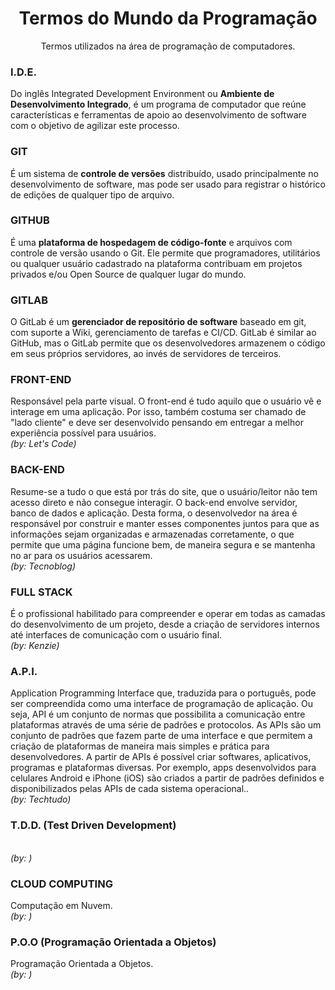 <h1 align="center"> Termos do Mundo da Programação </h1>
<p align="center"> Termos utilizados na área de programação de computadores. </p>

<h3> I.D.E. </h3>
  <p> Do inglês Integrated Development Environment ou <b>Ambiente de Desenvolvimento Integrado</b>, é um programa de computador que reúne características e ferramentas de apoio    ao desenvolvimento de software com o objetivo de agilizar este processo.
  </p>

<h3> GIT </h3>
  <p> É um sistema de <b>controle de versões</b> distribuído, usado principalmente no desenvolvimento de software, mas pode ser usado para registrar o histórico de edições de       qualquer tipo de arquivo.
  </p>

<h3> GITHUB </h3>
  <p> É uma <b>plataforma de hospedagem de código-fonte</b> e arquivos com controle de versão usando o Git. Ele permite que programadores, utilitários ou qualquer usuário           cadastrado na plataforma contribuam em projetos privados e/ou Open Source de qualquer lugar do mundo.
  </p>

<h3> GITLAB </h3>
  <p> O GitLab é um <b>gerenciador de repositório de software</b> baseado em git, com suporte a Wiki, gerenciamento de tarefas e CI/CD. GitLab é similar ao GitHub, mas o GitLab     permite que os desenvolvedores armazenem o código em seus próprios servidores, ao invés de servidores de terceiros.
  </p>

<h3> FRONT-END </h3>
  <p> Responsável pela parte visual. O front-end é tudo aquilo que o usuário vê e interage em uma aplicação. Por isso, também costuma ser chamado de "lado cliente" e deve ser desenvolvido pensando em entregar a melhor experiência possível para usuários.<br/> <i>(by: Let's Code)</i>
  </p>
  
<h3> BACK-END </h3>
  <p> Resume-se a tudo o que está por trás do site, que o usuário/leitor não tem acesso direto e não consegue interagir. O back-end envolve servidor, banco de dados e aplicação. Desta forma, o desenvolvedor na área é responsável por construir e manter esses componentes juntos para que as informações sejam organizadas e armazenadas corretamente, o que permite que uma página funcione bem, de maneira segura e se mantenha no ar para os usuários acessarem.<br/> <i>(by: Tecnoblog)</i>
  </p>

<h3> FULL STACK </h3>
  <p> É o profissional habilitado para compreender e operar em todas as camadas do desenvolvimento de um projeto, desde a criação de servidores internos até interfaces de comunicação com o usuário final.<br/> <i>(by: Kenzie)</i>
  </p>

<h3> A.P.I.  </h3>
  <p> Application Programming Interface que, traduzida para o português, pode ser compreendida como uma interface de programação de aplicação. Ou seja, API é um conjunto de normas que possibilita a comunicação entre plataformas através de uma série de padrões e protocolos. As APIs são um conjunto de padrões que fazem parte de uma interface e que permitem a criação de plataformas de maneira mais simples e prática para desenvolvedores. A partir de APIs é possível criar softwares, aplicativos, programas e plataformas diversas. Por exemplo, apps desenvolvidos para celulares Android e iPhone (iOS) são criados a partir de padrões definidos e disponibilizados pelas APIs de cada sistema operacional..<br/> <i>(by: Techtudo)</i>
  </p>

<h3> T.D.D. (Test Driven Development) </h3>
  <p> <br/> <i>(by: )</i>
  </p>

<h3> CLOUD COMPUTING </h3>
  <p> Computação em Nuvem. <br/> <i>(by: )</i>
  </p>

<h3> P.O.O (Programação Orientada a Objetos) </h3>
  <p> Programação Orientada a Objetos. <br/> <i>(by: )</i>
  </p>
